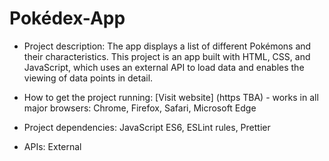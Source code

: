 # Pokédex-App

- Project description: The  app displays a list of different Pokémons and their
characteristics. This project is an app built with HTML, CSS, and JavaScript,
which uses an external API to load data and enables the viewing of data
points in detail.

- How to get the project running: [Visit website] (https TBA) - works in all major browsers: Chrome,
Firefox, Safari, Microsoft Edge

- Project dependencies: JavaScript ES6, ESLint rules, Prettier

- APIs: External
